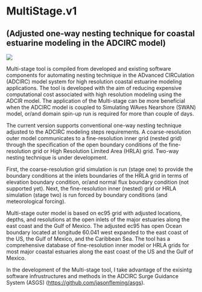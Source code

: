 # MultiStage.v1
## (Adjusted one-way nesting technique for coastal estuarine modeling in the ADCIRC model)

<img src="http://www.nhc.noaa.gov/xgtwo/two_atl_2d0.png">

Multi-stage tool is compiled from developed and existing software components for automating nesting technique in the ADvanced CIRCulation (ADCIRC) model system for high resolution coastal estuarine modeling applications. The tool is developed with the aim of reducing expensive computational cost associated with high resolution modeling using the ADCIR model. The application of the Multi-stage can be more beneficial when the ADCIRC model is coupled to Simulating WAves Nearshore (SWAN) model, or/and domain spin-up run is required for more than couple of days.

The current version supports conventional one-way nesting technique adjusted to the ADCIRC modeling steps requirements. A coarse-resolution outer model communicates to a fine-resolution inner grid (nested grid) through the specification of the open boundary conditions of the fine-resolution grid or High Resolution Limited Area (HRLA) grid. Two-way nesting technique is under development.

First, the coarse-resolution grid simulation is run (stage one) to provide the boundary conditions at the inlets boundaries of the HRLA grid in terms of elevation boundary condition, or/and normal flux boundary condition (not supported yet). Next, the fine-resolution inner (nested) grid or HRLA simulation (stage two) is run forced by boundary conditions (and meteorological forcing). 

Multi-stage outer model is based on ec95 grid with adjusted locations, depths, and resolutions at the open inlets of the major estuaries along the east coast and the Gulf of Mexico. The adjusted ec95 has open Ocean boundary located at longitude 60.041 west expanded to the east coast of the US, the Gulf of Mexico, and the Caribbean Sea. The tool has a comprehensive database of fine-resolution inner model or HRLA grids for most major coastal estuaries along the east coast of the US and the Gulf of Mexico.

In the development of the Multi-stage tool, I take advantage of the exisintg software infrustructures and methods in the ADCIRC Surge Guidance System (ASGS) (https://github.com/jasonfleming/asgs). 

